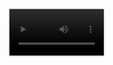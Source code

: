 <video width="170sp"> 
  <source src="https://github.com/tugcenurdaglar/sozluk-uygulamasi/blob/master/sozlukVideo.mp4" teype="video/mp4"> 

Retrofit2 kütüphanesiyle internet tabanlı olarak gerçekleşen bir uygulamadır. Uygulamada İngilizce kelimelerin Türkçe karşılığı verilmektedir. Aynı zamanda istenilen kelime aratılıp bulunabilmektedir.
